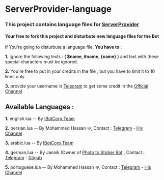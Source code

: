 # ServerProvider-language
### This project contains language files for [ServerProvider](https://t.me/serverproviderbot)


#### Your free to fork this project and disturbute new language files for the Bot

if You're going to disturbute a language file, **You have to :**

**1.** ignore the following texts : **( $name, #name, {name} )** and text with these special characters must be ignored.

**2.** You're free to put in your credits in the file , but you have to limit it to 10 lines only.

**3.** provide your username in [Telegram](https://Telegram.com) to get some credit in the [Official Channel](https://t.me/ibcorp)



## Available Languages :
**1.** english.lua -- By [IBotCorp Team](https://t.me/IBCorp)

**2.** persian.lua -- By Mohammed Hassan ☫, Contact : [Telegram](https://t.me/MohammedHassan) - [His Channel](https://t.me/FreePlus18)

**3.** arabic.lua  -- By [IBotCorp Team](https://t.me/IBCorp)

**4.** german.lua  -- By Jannik (Owner of [Photo to Sticker Bot](https://t.me/photo2stickerbot) , Contact : [Telegram](https://t.me/bergfreak) - [Gitgub](https://github.com/code1mountain)

**5.** portuguese.lua -- By Mohammed Hassan ☫, Contact : [Telegram](https://t.me/MohammedHassan) - [His Channel](https://t.me/FreePlus18)
